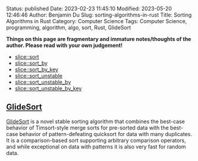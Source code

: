 Status: published
Date: 2023-02-23 11:45:10
Modified: 2023-05-20 12:46:46
Author: Benjamin Du
Slug: sorting-algorithms-in-rust
Title: Sorting Algorithms in Rust
Category: Computer Science
Tags: Computer Science, programming, algorithm, algo, sort, Rust, GlideSort

**Things on this page are fragmentary and immature notes/thoughts of the author. Please read with your own judgement!**

- [slice::sort](https://doc.rust-lang.org/std/primitive.slice.html#method.sort)
- [slice::sort_by](https://doc.rust-lang.org/std/primitive.slice.html#method.sort_by)
- [slice::sort_by_key](https://doc.rust-lang.org/std/primitive.slice.html#method.sort_by_key)
- [slice::sort_unstable](https://doc.rust-lang.org/std/primitive.slice.html#method.sort_unstable)
- [slice::sort_unstable_by](https://doc.rust-lang.org/std/primitive.slice.html#method.sort_unstable_by)
- [slice::sort_unstable_by_key](https://doc.rust-lang.org/std/primitive.slice.html#method.sort_unstable_by_key)

## [GlideSort](https://crates.io/crates/glidesort)
[GlideSort](https://crates.io/crates/glidesort)
is a novel stable sorting algorithm 
that combines the best-case behavior of Timsort-style merge sorts for pre-sorted data 
with the best-case behavior of pattern-defeating quicksort 
for data with many duplicates. 
It is a comparison-based sort supporting arbitrary comparison operators, 
and while exceptional on data with patterns it is also very fast for random data.


